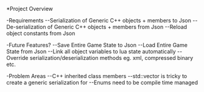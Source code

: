 *Project Overview

-Requirements
--Serialization of Generic C++ objects + members to Json
--De-serialization of Generic C++ objects + members from Json
--Reload object constants from Json

-Future Features?
--Save Entire Game State to Json
--Load Entire Game State from Json
--Link all object variables to lua state automatically
--Override serialization/deserialization methods eg. xml, compressed binary etc.

-Problem Areas
--C++ inherited class members
--std::vector is tricky to create a generic serialization for
--Enums need to be compile time managed
